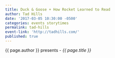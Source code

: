 ```yaml
---
title: Duck & Goose + How Rocket Learned to Read
author: Tad Hills
date: '2017-03-05 10:30:00 -0500'
categories: events storytimes
permalink: tad-hills
event-link: 'http://tadhills.com/'
published: true
---
```

{{ page.author }} presents - *{{ page.title }}*
